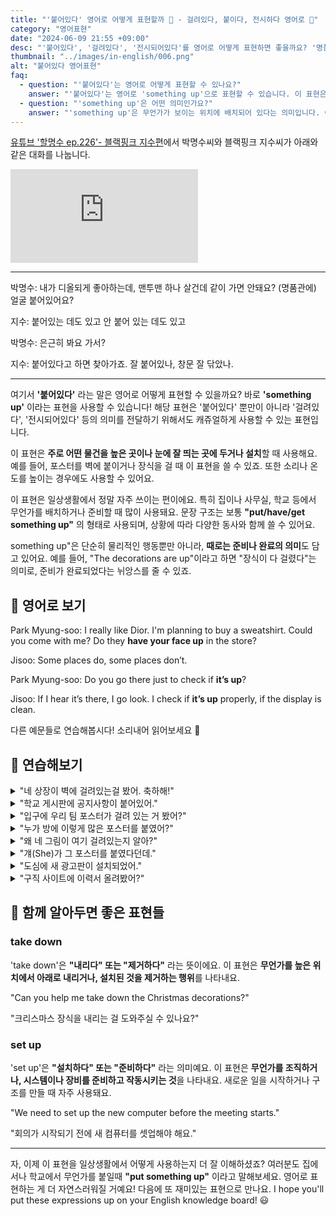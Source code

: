 ```yaml
---
title: "'붙어있다' 영어로 어떻게 표현할까 📌 - 걸려있다, 붙이다, 전시하다 영어로 🎉"
category: "영어표현"
date: "2024-06-09 21:55 +09:00"
desc: "'붙어있다', '걸려있다', '전시되어있다'를 영어로 어떻게 표현하면 좋을까요? '명품관에 얼굴 붙어있어요?', '붙어있다고 하면 찾아가죠' 등을 영어로 표현하는 법을 배워봅시다. 다양한 예문을 통해서 연습하고 본인의 표현으로 만들어 보세요."
thumbnail: "../images/in-english/006.png"
alt: "붙어있다 영어표현"
faq:
  - question: "'붙어있다'는 영어로 어떻게 표현할 수 있나요?"
    answer: "'붙어있다'는 영어로 'something up'으로 표현할 수 있습니다. 이 표현은 '붙어있다', '걸려있다', '전시되어있다' 등의 의미를 전달할 때 캐주얼하게 사용됩니다. 예를 들어, 'Is your poster up in the store?'는 '네 포스터가 가게에 붙어있어?'라는 의미입니다."
  - question: "'something up'은 어떤 의미인가요?"
    answer: "'something up'은 무언가가 보이는 위치에 배치되어 있다는 의미입니다. 이는 포스터, 사진, 광고 등이 벽이나 특정 장소에 전시되어 있거나 붙어있는 상태를 나타냅니다. 예를 들어, 'They have the new schedule up on the bulletin board'는 '그들은 새 일정표를 게시판에 붙여놨어'라는 의미입니다."
---
```


[유튜브 '할명수 ep.226'- 블랙핑크 지수편](https://www.youtube.com/watch?v=n3WFdE7Bhc0&t=505s)에서 박명수씨와 블랙핑크 지수씨가 아래와 같은 대화를 나눕니다.

<iframe class="youtube" src="https://www.youtube.com/embed/n3WFdE7Bhc0?si=Z9yE7a3EqiyV3AB6&amp;start=505" title="YouTube video player" frameborder="0" allow="accelerometer; autoplay; clipboard-write; encrypted-media; gyroscope; picture-in-picture; web-share" referrerpolicy="strict-origin-when-cross-origin" allowfullscreen></iframe>

---

박명수: 내가 디올되게 좋아하는데, 맨투맨 하나 살건데 같이 가면 안돼요? (명품관에) 얼굴 붙어있어요?

지수: 붙어있는 데도 있고 안 붙어 있는 데도 있고

박명수: 은근히 봐요 가서?

지수: 붙어있다고 하면 찾아가죠. 잘 붙어있나, 창문 잘 닦았나.

---

여기서 **'붙어있다'** 라는 말은 영어로 어떻게 표현할 수 있을까요? 바로 **'something up'** 이라는 표현을 사용할 수 있습니다! 해당 표현은 '붙어있다' 뿐만이 아니라 '걸려있다', '전시되어있다' 등의 의미를 전달하기 위해서도 캐쥬얼하게 사용할 수 있는 표현입니다.

이 표현은 **주로 어떤 물건을 높은 곳이나 눈에 잘 띄는 곳에 두거나 설치**할 때 사용해요. 예를 들어, 포스터를 벽에 붙이거나 장식을 걸 때 이 표현을 쓸 수 있죠. 또한 소리나 온도를 높이는 경우에도 사용할 수 있어요.

이 표현은 일상생활에서 정말 자주 쓰이는 편이에요. 특히 집이나 사무실, 학교 등에서 무언가를 배치하거나 준비할 때 많이 사용돼요. 문장 구조는 보통 **"put/have/get something up"** 의 형태로 사용되며, 상황에 따라 다양한 동사와 함께 쓸 수 있어요.

something up"은 단순히 물리적인 행동뿐만 아니라, **때로는 준비나 완료의 의미**도 담고 있어요. 예를 들어, "The decorations are up"이라고 하면 "장식이 다 걸렸다"는 의미로, 준비가 완료되었다는 뉘앙스를 줄 수 있죠.

<div 
  data-inline-banner="🎉 새해에는 스픽 AI와 함께 영어 공부하자" 
  data-inline-banner-subtext="설날 특별 할인으로 60%할인 + 추가 7만원 할인! (~2/3)" 
  data-inline-banner-link="https://app.usespeak.com/kr-ko/sale/kr-affiliate-special/?ref=engple-inline"
  data-inline-banner-caption="해당 링크를 통해 구매시 일정액의 수수료를 지급받습니다.">
</div>

## 📖 영어로 보기

Park Myung-soo: I really like Dior. I'm planning to buy a sweatshirt. Could you come with me? Do they **have your face up** in the store?

Jisoo: Some places do, some places don’t.

Park Myung-soo: Do you go there just to check if **it’s up**?

Jisoo: If I hear it’s there, I go look. I check if **it’s up** properly, if the display is clean.

다른 예문들로 연습해봅시다! 소리내어 읽어보세요 🚀

## 💬 연습해보기

<details>
<summary>"네 상장이 벽에 걸려있는걸 봤어. 축하해!"</summary>
<span>"I saw your award up on the wall. Congratulations!"</span>
</details>

<details>
<summary>"학교 게시판에 공지사항이 붙어있어."</summary>
<span>"There's a notice up on the school bulletin board."</span>
</details>

<details>
<summary>"입구에 우리 팀 포스터가 걸려 있는 거 봤어?"</summary>
<span>"Did you see they have our team's poster up at the entrance?"</span>
</details>

<details>
<summary>"누가 방에 이렇게 많은 포스터를 붙였어?"</summary>
<span>"Who put up so many posters in the room?"</span>
</details>

<details>
<summary>"왜 네 그림이 여기 걸려있는지 알아?"</summary>
<span>"Do you know why your painting is up here?"</span>
</details>

<details>
<summary>"걔(She)가 그 포스터를 붙였다던데."</summary>
<span>"I heard she put that poster up."</span>
</details>

<details>
<summary>"도심에 새 광고판이 설치되었어."</summary>
<span>"A new billboard is up in the city center."</span>
</details>

<details>
<summary>"구직 사이트에 이력서 올려봤어?"</summary>
<span>"Have you got your resume up on any job sites yet?"</span>
</details>

## 🤝 함께 알아두면 좋은 표현들

### take down

'take down'은 **"내리다" 또는 "제거하다"** 라는 뜻이에요. 이 표현은 **무언가를 높은 위치에서 아래로 내리거나, 설치된 것을 제거하는 행위**를 나타내요.

"Can you help me take down the Christmas decorations?"

"크리스마스 장식을 내리는 걸 도와주실 수 있나요?"

### set up

'set up'은 **"설치하다" 또는 "준비하다"** 라는 의미예요. 이 표현은 **무언가를 조직하거나, 시스템이나 장비를 준비하고 작동시키는 것**을 나타내요. 새로운 일을 시작하거나 구조를 만들 때 자주 사용돼요.

"We need to set up the new computer before the meeting starts."

"회의가 시작되기 전에 새 컴퓨터를 셋업해야 해요."

---

자, 이제 이 표현을 일상생활에서 어떻게 사용하는지 더 잘 이해하셨죠? 여러분도 집에서나 학교에서 무언가를 붙일때 **"put something up"** 이라고 말해보세요. 영어로 표현하는 게 더 자연스러워질 거예요! 다음에 또 재미있는 표현으로 만나요. I hope you'll put these expressions up on your English knowledge board! 😃
